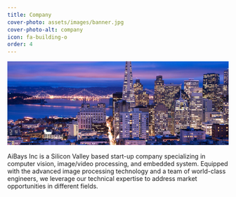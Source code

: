 ```yaml
---
title: Company
cover-photo: assets/images/banner.jpg
cover-photo-alt: company
icon: fa-building-o
order: 4
---
```

![company](assets/images/goldengate.jpg)

AiBays Inc is a Silicon Valley based start-up company specializing in computer vision, image/video processing, and embedded system. Equipped with the advanced image processing technology and a team of world-class engineers, we leverage our technical expertise to address market opportunities in different fields. 
